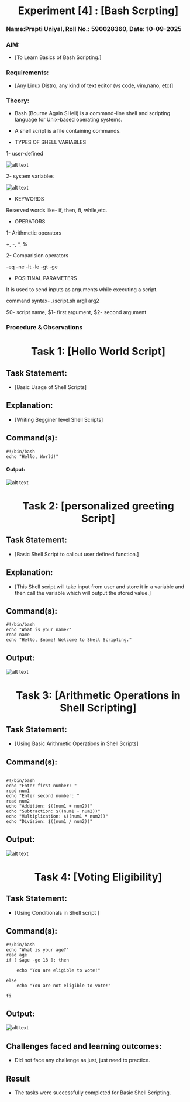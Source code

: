 <h1 style="text-align:center;">Experiment [4] : [Bash Scrpting]</h1>

### Name:Prapti Uniyal, Roll No.: 590028360, Date: 10-09-2025

### AIM: 
* [To Learn Basics of Bash Scripting.]

### Requirements:
* [Any Linux Distro, any kind of text editor (vs code, vim,nano, etc)]

### Theory: 

* Bash (Bourne Again SHell) is a command-line shell and scripting language for Unix-based operating systems.

* A shell script is a file containing commands.

* TYPES OF SHELL VARIABLES

1- user-defined

![alt text](userdef.png)

2- system variables

![alt text](systemvar.png)



* KEYWORDS

Reserved words like- if, then, fi, while,etc.

* OPERATORS

1- Arithmetic operators

+, -, *, % 

2- Comparision operators

-eq -ne -lt -le -gt -ge

* POSITINAL PARAMETERS

It is used to send inputs as arguments while executing a script.

command syntax-     ./script.sh arg1 arg2
     
$0- script name,
$1- first argument,
$2- second argument


### Procedure & Observations

<h1 style="text-align:center;">Task 1: [Hello World Script]</h1>



## Task Statement: 
* [Basic Usage of Shell Scripts]

## Explanation: 
* [Writing Begginer level Shell Scripts]

## Command(s):
```
#!/bin/bash
echo "Hello, World!"

```

#### Output:


![alt text](<WhatsApp Image 2025-09-11 at 22.22.17_f8bc099d.jpg>)

<h1 style="text-align:center;">Task 2: [personalized greeting Script]</h1>


## Task Statement: 
* [Basic Shell Script to callout user defined function.]

## Explanation: 
* [This Shell script will take input from user and store it in a variable and then call the variable which will output the stored value.]

## Command(s):
```
#!/bin/bash
echo "What is your name?"
read name
echo "Hello, $name! Welcome to Shell Scripting."

``` 

## Output:

<p align="center">

![alt text](<WhatsApp Image 2025-09-11 at 22.25.50_440232d6.jpg>)

<h1 style="text-align:center;">Task 3: [Arithmetic Operations in Shell Scripting]</h1>


## Task Statement:
* [Using Basic Arithmetic Operations in Shell Scripts]

## Command(s):
```

#!/bin/bash
echo "Enter first number: "
read num1
echo "Enter second number: "
read num2
echo "Addition: $((num1 + num2))"
echo "Subtraction: $((num1 - num2))"
echo "Multiplication: $((num1 * num2))"
echo "Division: $((num1 / num2))"

```

## Output:

![alt text](<WhatsApp Image 2025-09-11 at 22.28.34_aae7d09b.jpg>)

<h1 style="text-align:center;">Task 4: [Voting Eligibility]</h1>


## Task Statement:
* [Using Conditionals in Shell script ]

## Command(s):
```
#!/bin/bash
echo "What is your age?"
read age
if [ $age -ge 18 ]; then
    
    echo "You are eligible to vote!"
    
else 
    echo "You are not eligible to vote!"

fi

```

## Output:
<p align="center">

![alt text](image-4.png)


## Challenges faced and learning outcomes:

* Did not face any challenge as just, just need to practice.

## Result
* The tasks were successfully completed for Basic Shell Scripting.
